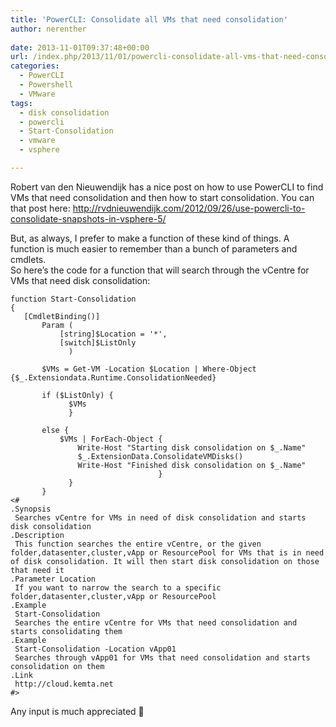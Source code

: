```yaml
---
title: 'PowerCLI: Consolidate all VMs that need consolidation'
author: nerenther
 
date: 2013-11-01T09:37:48+00:00
url: /index.php/2013/11/01/powercli-consolidate-all-vms-that-need-consolidation/
categories:
  - PowerCLI
  - Powershell
  - VMware
tags:
  - disk consolidation
  - powercli
  - Start-Consolidation
  - vmware
  - vsphere

---
```

Robert van den Nieuwendijk has a nice post on how to use PowerCLI to find VMs that need consolidation and then how to start consolidation. You can that post here: <a href="http://rvdnieuwendijk.com/2012/09/26/use-powercli-to-consolidate-snapshots-in-vsphere-5/" target="_blank" rel="noopener">http://rvdnieuwendijk.com/2012/09/26/use-powercli-to-consolidate-snapshots-in-vsphere-5/</a>

But, as always, I prefer to make a function of these kind of things. A function is much easier to remember than a bunch of parameters and cmdlets.  
So here&#8217;s the code for a function that will search through the vCentre for VMs that need disk consolidation:

 ```
function Start-Consolidation
{
    [CmdletBinding()]
        Param (
            [string]$Location = '*',
            [switch]$ListOnly
              )

        $VMs = Get-VM -Location $Location | Where-Object {$_.Extensiondata.Runtime.ConsolidationNeeded}

        if ($ListOnly) {
              $VMs
              }

        else {
            $VMs | ForEach-Object {
                Write-Host "Starting disk consolidation on $_.Name"
                $_.ExtensionData.ConsolidateVMDisks()
                Write-Host "Finished disk consolidation on $_.Name"
                                  }
              }
        }
<#
 .Synopsis
  Searches vCentre for VMs in need of disk consolidation and starts disk consolidation
 .Description
  This function searches the entire vCentre, or the given folder,datasenter,cluster,vApp or ResourcePool for VMs that is in need of disk consolidation. It will then start disk consolidation on those that need it
 .Parameter Location
  If you want to narrow the search to a specific folder,datasenter,cluster,vApp or ResourcePool
 .Example
  Start-Consolidation
  Searches the entire vCentre for VMs that need consolidation and starts consolidating them
 .Example
  Start-Consolidation -Location vApp01
  Searches through vApp01 for VMs that need consolidation and starts consolidation on them
 .Link
  http://cloud.kemta.net
 #>
 ```

Any input is much appreciated 🙂